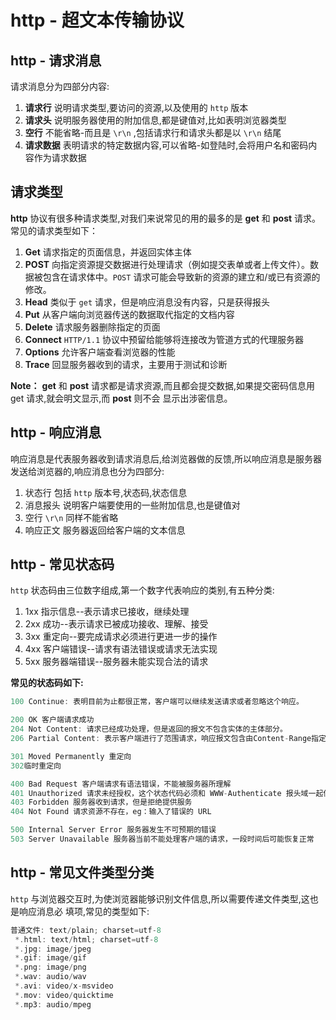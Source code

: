 # http - 超文本传输协议

##  http - 请求消息

请求消息分为四部分内容:

1. **请求行** 说明请求类型,要访问的资源,以及使用的 `http` 版本 
2.  **请求头** 说明服务器使用的附加信息,都是键值对,比如表明浏览器类型 
3.  **空行** 不能省略-而且是 `\r\n` ,包括请求行和请求头都是以 `\r\n` 结尾  
4. **请求数据** 表明请求的特定数据内容,可以省略-如登陆时,会将用户名和密码内容作为请求数据

##  请求类型

**http** 协议有很多种请求类型,对我们来说常见的用的最多的是 **get** 和 **post** 请求。常见的请求类型如下： 

1. **Get** 请求指定的页面信息，并返回实体主体 
2. **POST** 向指定资源提交数据进行处理请求（例如提交表单或者上传文件）。数据被包含在请求体中。`POST` 请求可能会导致新的资源的建立和/或已有资源的修改。 
3. **Head** 类似于 `get` 请求，但是响应消息没有内容，只是获得报头 
4. **Put** 从客户端向浏览器传送的数据取代指定的文档内容 
5. **Delete** 请求服务器删除指定的页面 
6. **Connect** `HTTP/1.1` 协议中预留给能够将连接改为管道方式的代理服务器
7. **Options** 允许客户端查看浏览器的性能
8. **Trace** 回显服务器收到的请求，主要用于测试和诊断

**Note：** **get** 和 **post** 请求都是请求资源,而且都会提交数据,如果提交密码信息用 get 请求,就会明文显示,而 **post** 则不会 显示出涉密信息。

##  http - 响应消息

响应消息是代表服务器收到请求消息后,给浏览器做的反馈,所以响应消息是服务器发送给浏览器的,响应消息也分为四部分: 

1. 状态行 包括 `http` 版本号,状态码,状态信息 
2. 消息报头 说明客户端要使用的一些附加信息,也是键值对 
3. 空行 `\r\n` 同样不能省略 
4. 响应正文 服务器返回给客户端的文本信息

##  http - 常见状态码

`http` 状态码由三位数字组成,第一个数字代表响应的类别,有五种分类:

1. 1xx 指示信息--表示请求已接收，继续处理 
2. 2xx 成功--表示请求已被成功接收、理解、接受 
3. 3xx 重定向--要完成请求必须进行更进一步的操作
4. 4xx 客户端错误--请求有语法错误或请求无法实现
5. 5xx 服务器端错误--服务器未能实现合法的请求

**常见的状态码如下:**
```c
100 Continue: 表明目前为止都很正常，客户端可以继续发送请求或者忽略这个响应。

200 OK 客户端请求成功 
204 Not Content: 请求已经成功处理，但是返回的报文不包含实体的主体部分。
206 Partial Content: 表示客户端进行了范围请求，响应报文包含由Content-Range指定范围的实体内容。

301 Moved Permanently 重定向 
302临时重定向

400 Bad Request 客户端请求有语法错误，不能被服务器所理解 
401 Unauthorized 请求未经授权，这个状态代码必须和 WWW-Authenticate 报头域一起使用 
403 Forbidden 服务器收到请求，但是拒绝提供服务 
404 Not Found 请求资源不存在，eg：输入了错误的 URL 

500 Internal Server Error 服务器发生不可预期的错误 
503 Server Unavailable 服务器当前不能处理客户端的请求，一段时间后可能恢复正常
```

## http - 常见文件类型分类

`http` 与浏览器交互时,为使浏览器能够识别文件信息,所以需要传递文件类型,这也是响应消息必 填项,常见的类型如下:
```c
普通文件: text/plain; charset=utf-8
 *.html: text/html; charset=utf-8
 *.jpg: image/jpeg 
 *.gif: image/gif 
 *.png: image/png 
 *.wav: audio/wav 
 *.avi: video/x-msvideo 
 *.mov: video/quicktime 
 *.mp3: audio/mpeg
```

